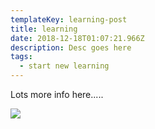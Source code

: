 ```yaml
---
templateKey: learning-post
title: learning
date: 2018-12-18T01:07:21.966Z
description: Desc goes here
tags:
  - start new learning
---
```

Lots more info here.....

![](/img/img_upload_processing_174x112.svg)
